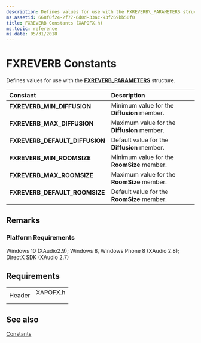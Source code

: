 ```yaml
---
description: Defines values for use with the FXREVERB\_PARAMETERS structure.
ms.assetid: 668f0f24-2f77-6d0d-33ac-93f269bb50f0
title: FXREVERB Constants (XAPOFX.h)
ms.topic: reference
ms.date: 05/31/2018
---
```


# FXREVERB Constants

Defines values for use with the [**FXREVERB\_PARAMETERS**](/windows/desktop/api/xapofx/ns-xapofx-fxreverb_parameters) structure.



| Constant                                                                                                                                                                                              | Description                                            |
|:------------------------------------------------------------------------------------------------------------------------------------------------------------------------------------------------------|:-------------------------------------------------------|
| <span id="FXREVERB_MIN_DIFFUSION"></span><span id="fxreverb_min_diffusion"></span><dl> <dt>**FXREVERB\_MIN\_DIFFUSION**</dt> </dl>             | Minimum value for the **Diffusion** member.<br/> |
| <span id="FXREVERB_MAX_DIFFUSION"></span><span id="fxreverb_max_diffusion"></span><dl> <dt>**FXREVERB\_MAX\_DIFFUSION**</dt> </dl>             | Maximum value for the **Diffusion** member.<br/> |
| <span id="FXREVERB_DEFAULT_DIFFUSION"></span><span id="fxreverb_default_diffusion"></span><dl> <dt>**FXREVERB\_DEFAULT\_DIFFUSION**</dt> </dl> | Default value for the **Diffusion** member.<br/> |
| <span id="FXREVERB_MIN_ROOMSIZE"></span><span id="fxreverb_min_roomsize"></span><dl> <dt>**FXREVERB\_MIN\_ROOMSIZE**</dt> </dl>                | Minimum value for the **RoomSize** member.<br/>  |
| <span id="FXREVERB_MAX_ROOMSIZE"></span><span id="fxreverb_max_roomsize"></span><dl> <dt>**FXREVERB\_MAX\_ROOMSIZE**</dt> </dl>                | Maximum value for the **RoomSize** member.<br/>  |
| <span id="FXREVERB_DEFAULT_ROOMSIZE"></span><span id="fxreverb_default_roomsize"></span><dl> <dt>**FXREVERB\_DEFAULT\_ROOMSIZE**</dt> </dl>    | Default value for the **RoomSize** member.<br/>  |



## Remarks

### Platform Requirements

Windows 10 (XAudio2.9); Windows 8, Windows Phone 8 (XAudio 2.8); DirectX SDK (XAudio 2.7)

## Requirements



|                   |                                                                                     |
|-------------------|-------------------------------------------------------------------------------------|
| Header<br/> | <dl> <dt>XAPOFX.h</dt> </dl> |



## See also

<dl> <dt>

[Constants](constants.md)
</dt> </dl>

 

 




